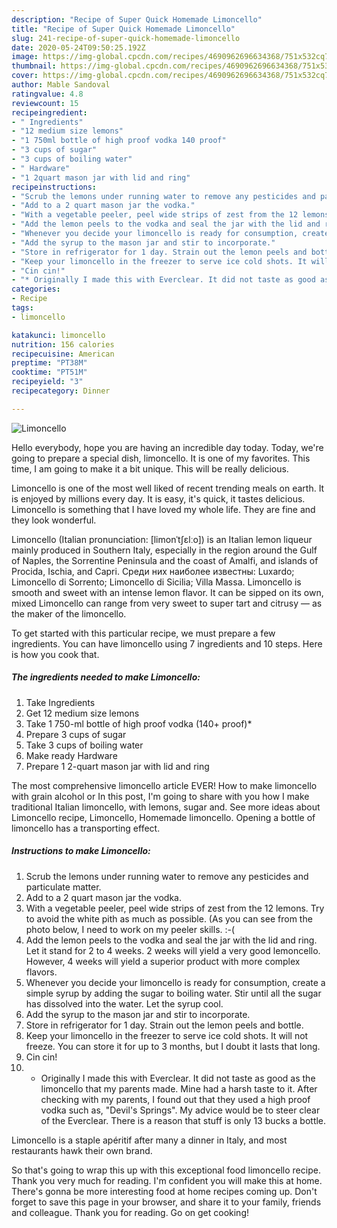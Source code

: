 ```yaml
---
description: "Recipe of Super Quick Homemade Limoncello"
title: "Recipe of Super Quick Homemade Limoncello"
slug: 241-recipe-of-super-quick-homemade-limoncello
date: 2020-05-24T09:50:25.192Z
image: https://img-global.cpcdn.com/recipes/4690962696634368/751x532cq70/limoncello-recipe-main-photo.jpg
thumbnail: https://img-global.cpcdn.com/recipes/4690962696634368/751x532cq70/limoncello-recipe-main-photo.jpg
cover: https://img-global.cpcdn.com/recipes/4690962696634368/751x532cq70/limoncello-recipe-main-photo.jpg
author: Mable Sandoval
ratingvalue: 4.8
reviewcount: 15
recipeingredient:
- " Ingredients"
- "12 medium size lemons"
- "1 750ml bottle of high proof vodka 140 proof"
- "3 cups of sugar"
- "3 cups of boiling water"
- " Hardware"
- "1 2quart mason jar with lid and ring"
recipeinstructions:
- "Scrub the lemons under running water to remove any pesticides and particulate matter."
- "Add to a 2 quart mason jar the vodka."
- "With a vegetable peeler, peel wide strips of zest from the 12 lemons. Try to avoid the white pith as much as possible. (As you can see from the photo below, I need to work on my peeler skills. :-("
- "Add the lemon peels to the vodka and seal the jar with the lid and ring. Let it stand for 2 to 4 weeks.  2 weeks will yield a very good lemoncello.  However, 4 weeks will yield a superior product with more complex flavors."
- "Whenever you decide your limoncello is ready for consumption, create a simple syrup by adding the sugar to boiling water. Stir until all the sugar has dissolved into the water. Let the syrup cool."
- "Add the syrup to the mason jar and stir to incorporate."
- "Store in refrigerator for 1 day. Strain out the lemon peels and bottle."
- "Keep your limoncello in the freezer to serve ice cold shots. It will not freeze. You can store it for up to 3 months, but I doubt it lasts that long."
- "Cin cin!"
- "* Originally I made this with Everclear. It did not taste as good as the limoncello that my parents made. Mine had a harsh taste to it. After checking with my parents, I found out that they used a high proof vodka such as, &#34;Devil&#39;s Springs&#34;. My advice would be to steer clear of the Everclear. There is a reason that stuff is only 13 bucks a bottle."
categories:
- Recipe
tags:
- limoncello

katakunci: limoncello 
nutrition: 156 calories
recipecuisine: American
preptime: "PT38M"
cooktime: "PT51M"
recipeyield: "3"
recipecategory: Dinner

---
```



![Limoncello](https://img-global.cpcdn.com/recipes/4690962696634368/751x532cq70/limoncello-recipe-main-photo.jpg)

Hello everybody, hope you are having an incredible day today. Today, we're going to prepare a special dish, limoncello. It is one of my favorites. This time, I am going to make it a bit unique. This will be really delicious.

Limoncello is one of the most well liked of recent trending meals on earth. It is enjoyed by millions every day. It is easy, it's quick, it tastes delicious. Limoncello is something that I have loved my whole life. They are fine and they look wonderful.

Limoncello (Italian pronunciation: [limonˈtʃɛlːo]) is an Italian lemon liqueur mainly produced in Southern Italy, especially in the region around the Gulf of Naples, the Sorrentine Peninsula and the coast of Amalfi, and islands of Procida, Ischia, and Capri. Среди них наиболее известны: Luxardo; Limoncello di Sorrento; Limoncello di Sicilia; Villa Massa. Limoncello is smooth and sweet with an intense lemon flavor. It can be sipped on its own, mixed Limoncello can range from very sweet to super tart and citrusy — as the maker of the limoncello.


To get started with this particular recipe, we must prepare a few ingredients. You can have limoncello using 7 ingredients and 10 steps. Here is how you cook that.

<!--inarticleads1-->

##### The ingredients needed to make Limoncello:

1. Take  Ingredients
1. Get 12 medium size lemons
1. Take 1 750-ml bottle of high proof vodka (140+ proof)*
1. Prepare 3 cups of sugar
1. Take 3 cups of boiling water
1. Make ready  Hardware
1. Prepare 1 2-quart mason jar with lid and ring


The most comprehensive limoncello article EVER! How to make limoncello with grain alcohol or In this post, I&#39;m going to share with you how I make traditional Italian limoncello, with lemons, sugar and. See more ideas about Limoncello recipe, Limoncello, Homemade limoncello. Opening a bottle of limoncello has a transporting effect. 

<!--inarticleads2-->

##### Instructions to make Limoncello:

1. Scrub the lemons under running water to remove any pesticides and particulate matter.
1. Add to a 2 quart mason jar the vodka.
1. With a vegetable peeler, peel wide strips of zest from the 12 lemons. Try to avoid the white pith as much as possible. (As you can see from the photo below, I need to work on my peeler skills. :-(
1. Add the lemon peels to the vodka and seal the jar with the lid and ring. Let it stand for 2 to 4 weeks.  2 weeks will yield a very good lemoncello.  However, 4 weeks will yield a superior product with more complex flavors.
1. Whenever you decide your limoncello is ready for consumption, create a simple syrup by adding the sugar to boiling water. Stir until all the sugar has dissolved into the water. Let the syrup cool.
1. Add the syrup to the mason jar and stir to incorporate.
1. Store in refrigerator for 1 day. Strain out the lemon peels and bottle.
1. Keep your limoncello in the freezer to serve ice cold shots. It will not freeze. You can store it for up to 3 months, but I doubt it lasts that long.
1. Cin cin!
1. * Originally I made this with Everclear. It did not taste as good as the limoncello that my parents made. Mine had a harsh taste to it. After checking with my parents, I found out that they used a high proof vodka such as, &#34;Devil&#39;s Springs&#34;. My advice would be to steer clear of the Everclear. There is a reason that stuff is only 13 bucks a bottle.


Limoncello is a staple apéritif after many a dinner in Italy, and most restaurants hawk their own brand. 

So that's going to wrap this up with this exceptional food limoncello recipe. Thank you very much for reading. I'm confident you will make this at home. There's gonna be more interesting food at home recipes coming up. Don't forget to save this page in your browser, and share it to your family, friends and colleague. Thank you for reading. Go on get cooking!
